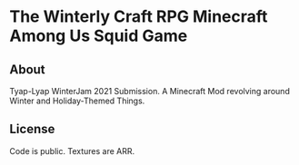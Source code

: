 # The Winterly Craft RPG Minecraft Among Us Squid Game

## About

Tyap-Lyap WinterJam 2021 Submission. A Minecraft Mod revolving around Winter and Holiday-Themed Things.

## License
Code is public.
Textures are ARR.
